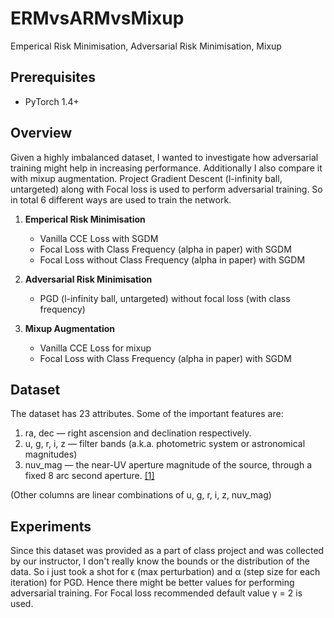# ERMvsARMvsMixup
Emperical Risk Minimisation, Adversarial Risk Minimisation, Mixup
## Prerequisites

- PyTorch 1.4+

## Overview
Given a highly imbalanced dataset, I wanted to investigate how adversarial training might help in increasing performance. Additionally I also compare it with mixup augmentation. Project Gradient Descent (l-infinity ball, untargeted) along with Focal loss is used to perform adversarial training. So in total 6 different ways are used to train the network.

1. <b>Emperical Risk Minimisation</b>
    - Vanilla CCE Loss with SGDM
    - Focal Loss with Class Frequency (alpha in paper) with SGDM
    - Focal Loss without Class Frequency (alpha in paper) with SGDM

2. <b>Adversarial Risk Minimisation</b>
    - PGD (l-infinity ball, untargeted) without focal loss (with class frequency)

3. <b>Mixup Augmentation</b>
    - Vanilla CCE Loss for mixup
    - Focal Loss with Class Frequency (alpha in paper) with SGDM

## Dataset
The dataset has 23 attributes. Some of the important features are:
1.	ra, dec — right ascension and declination respectively.
2.	u, g, r, i, z — filter bands (a.k.a. photometric system or astronomical magnitudes)
3.	nuv_mag — the near-UV aperture magnitude of the source, through a fixed 8
                       arc second aperture. <a href = "https://heasarc.nasa.gov/W3Browse/all/uit.html"> [1] </a> 
                       
(Other columns are linear combinations of u, g, r, i, z, nuv_mag) 

## Experiments
Since this dataset was provided as a part of class project and was collected by our instructor, I don't really know the bounds or the distribution of the data. So i just took a shot for ϵ (max perturbation) and α (step size for each iteration) for PGD. Hence there might be better values for performing adversarial training. For Focal loss recommended default value γ = 2 is used. 
